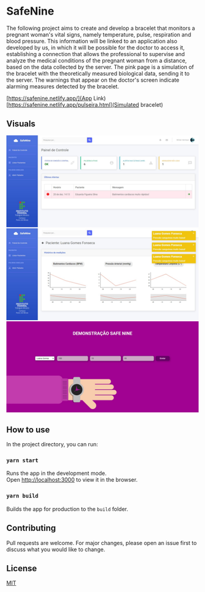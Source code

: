 # SafeNine

The following project aims to create and develop a bracelet that monitors a pregnant woman's vital signs, namely temperature, pulse, respiration and blood pressure. This information will be linked to an application also developed by us, in which it will be possible for the doctor to access it, establishing a connection that allows the professional to supervise and analyze the medical conditions of the pregnant woman from a distance, based on the data collected by the server.
The pink page is a simulation of the bracelet with the theoretically measured biological data, sending it to the server. The warnings that appear on the doctor's screen indicate alarming measures detected by the bracelet.

[https://safenine.netlify.app/](App Link)
[https://safenine.netlify.app/pulseira.html](Simulated bracelet)

## Visuals
![App Dashboard](ss.jpg)
![App Dashboard](ss2.jpg)
![Bracelet](ss4.jpg)

## How to use
In the project directory, you can run:

### `yarn start`
Runs the app in the development mode.<br />
Open [http://localhost:3000](http://localhost:3000) to view it in the browser.

### `yarn build`
Builds the app for production to the `build` folder.

## Contributing
Pull requests are welcome. For major changes, please open an issue first to discuss what you would like to change.

## License
[MIT](https://choosealicense.com/licenses/mit/)
